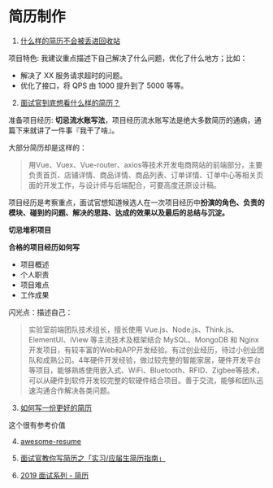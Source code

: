 # 简历制作

1. [什么样的简历不会被丢进回收站](https://juejin.im/post/5b7b66556fb9a01a0a4ead9c)

项目特色: 我建议重点描述下自己解决了什么问题，优化了什么地方；比如：

- 解决了 XX 服务请求超时的问题。
- 优化了接口，将 QPS 由 1000 提升到了 5000 等等。

2. [面试官到底想看什么样的简历？](https://juejin.im/post/5d1d52aff265da1bb2774de0)

准备项目经历: **切忌流水账写法**，项目经历流水账写法是绝大多数简历的通病，通篇下来就讲了一件事『我干了啥』。

大部分简历却是这样的：

> 用Vue、Vuex、Vue-router、axios等技术开发电商网站的前端部分，主要负责首页、店铺详情、商品详情、商品列表、订单详情、订单中心等相关页面的开发工作，与设计师与后端配合，可要高度还原设计稿。

项目经历是考察重点，面试官想知道候选人在一次项目经历中**扮演的角色、负责的模块、碰到的问题、解决的思路、达成的效果以及最后的总结与沉淀。**

**切忌堆积项目**

**合格的项目经历如何写**

- 项目概述
- 个人职责
- 项目难点
- 工作成果

闪光点：描述自己：

> 实验室前端团队技术组长，擅长使用 Vue.js、Node.js、Think.js、ElementUI、iView 等主流技术及框架结合 MySQL、MongoDB 和 Nginx 开发项目，有较丰富的Web和APP开发经验。有过创业经历，待过小创业团队和成熟公司。4年硬件开发经验，做过较完整的智能家居，硬件开发平台等项目，能够熟练使用嵌入式、WiFi、Bluetooth、RFID、Zigbee等技术，可以从硬件到软件开发较完整的软硬件结合项目。善于交流，能够和团队迅速沟通合作解决各类问题。

3. [如何写一份更好的简历](https://juejin.im/post/5b2fb0e1f265da59584d98b9)

这个很有参考价值

4. [awesome-resume](https://github.com/resumejob/awesome-resume)

5. [面试官教你写简历之「实习/应届生简历指南」](https://juejin.im/post/5d307e47f265da1bad573f0f)

6. [2019 面试系列 - 简历](https://juejin.im/post/5d05ca79f265da1bc75237ea)

